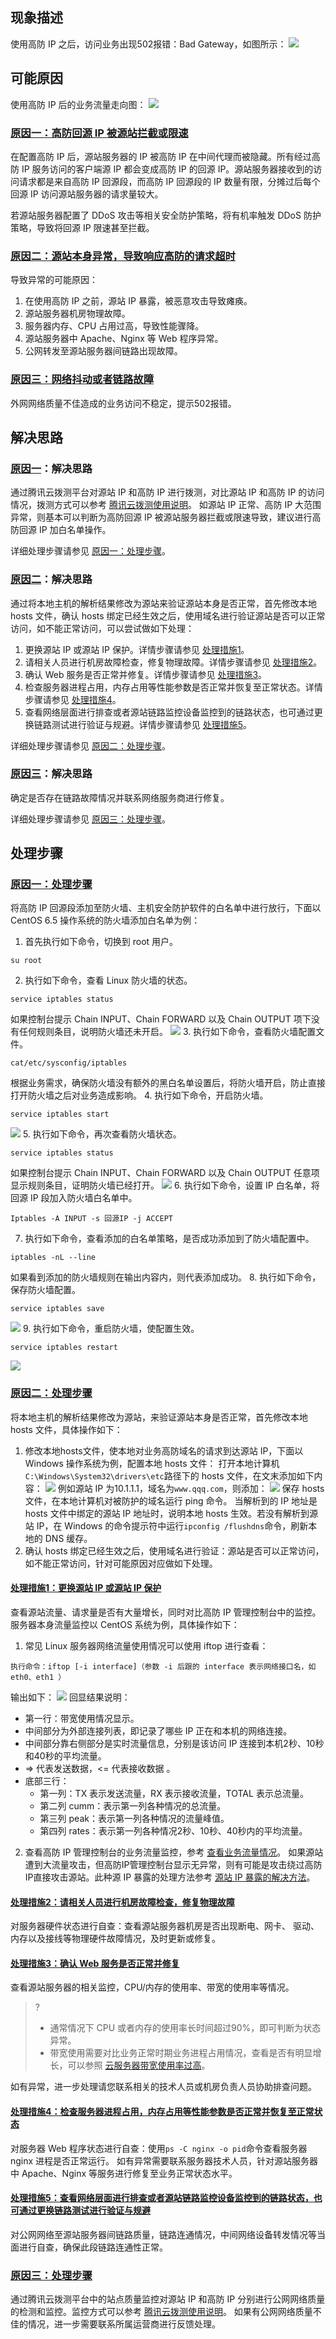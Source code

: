 
## 现象描述
使用高防 IP 之后，访问业务出现502报错：Bad Gateway，如图所示：
![](https://main.qcloudimg.com/raw/169adfb6589a9e8220a36b9b034b80dc.png)

## 可能原因
使用高防 IP 后的业务流量走向图：
![](https://main.qcloudimg.com/raw/dd46a67437ad6c59683f225192d648d3.png)

### [原因一：高防回源 IP 被源站拦截或限速](id:yy1)
在配置高防 IP 后，源站服务器的 IP 被高防 IP 在中间代理而被隐藏。所有经过高防 IP 服务访问的客户端源 IP 都会变成高防 IP 的回源 IP。源站服务器接收到的访问请求都是来自高防 IP 回源段，而高防 IP 回源段的 IP 数量有限，分摊过后每个回源 IP 访问源站服务器的请求量较大。

若源站服务器配置了 DDoS 攻击等相关安全防护策略，将有机率触发 DDoS 防护策略，导致将回源 IP 限速甚至拦截。

### [原因二：源站本身异常，导致响应高防的请求超时](id:yy2)
导致异常的可能原因：
1. 在使用高防 IP 之前，源站 IP 暴露，被恶意攻击导致瘫痪。
2. 源站服务器机房物理故障。
3. 服务器内存、CPU 占用过高，导致性能骤降。
4. 源站服务器中 Apache、Nginx 等 Web 程序异常。
5. 公网转发至源站服务器间链路出现故障。

### [原因三：网络抖动或者链路故障](id:yy3)
外网网络质量不佳造成的业务访问不稳定，提示502报错。

## 解决思路
### [原因一](#yy1)：解决思路
通过腾讯云拨测平台对源站 IP 和高防 IP 进行拨测，对比源站 IP 和高防 IP 的访问情况，拨测方式可以参考 [腾讯云拨测使用说明](https://cloud.tencent.com/document/product/280/30287)。
如源站 IP 正常、高防 IP 大范围异常，则基本可以判断为高防回源 IP 被源站服务器拦截或限速导致，建议进行高防回源 IP 加白名单操作。

详细处理步骤请参见 [原因一：处理步骤](#yy1clbz)。

### [原因二](#yy2)：解决思路
通过将本地主机的解析结果修改为源站来验证源站本身是否正常，首先修改本地 hosts 文件，确认 hosts 绑定已经生效之后，使用域名进行验证源站是否可以正常访问，如不能正常访问，可以尝试做如下处理：
1. 更换源站 IP 或源站 IP 保护。详情步骤请参见 [处理措施1](#clcs1)。
2. 请相关人员进行机房故障检查，修复物理故障。详情步骤请参见 [处理措施2](#clcs2)。
3. 确认 Web 服务是否正常并修复。详情步骤请参见 [处理措施3](#clcs3)。
4. 检查服务器进程占用，内存占用等性能参数是否正常并恢复至正常状态。详情步骤请参见 [处理措施4](#clcs4)。
5. 查看网络层面进行排查或者源站链路监控设备监控到的链路状态，也可通过更换链路测试进行验证与规避。详情步骤请参见 [处理措施5](#clcs5)。

详细处理步骤请参见 [原因二：处理步骤](#yy2clbz)。

### [原因三](#yy3)：解决思路
确定是否存在链路故障情况并联系网络服务商进行修复。

详细处理步骤请参见 [原因三：处理步骤](#yy3clbz)。

## 处理步骤
### [原因一：处理步骤](id:yy1clbz)
将高防 IP 回源段添加至防火墙、主机安全防护软件的白名单中进行放行，下面以 CentOS 6.5 操作系统的防火墙添加白名单为例：
1. 首先执行如下命令，切换到 root 用户。
```
su root
```
2. 执行如下命令，查看 Linux 防火墙的状态。
```
service iptables status
```
如果控制台提示 Chain INPUT、Chain FORWARD 以及 Chain OUTPUT 项下没有任何规则条目，说明防火墙还未开启。
![](https://main.qcloudimg.com/raw/dbdf7b5f0a4f835c039e10f2de3b4308.png)
3. 执行如下命令，查看防火墙配置文件。
```
cat/etc/sysconfig/iptables
```
根据业务需求，确保防火墙没有额外的黑白名单设置后，将防火墙开启，防止直接打开防火墙之后对业务造成影响。
4. 执行如下命令，开启防火墙。
```
service iptables start
```
![](https://main.qcloudimg.com/raw/7b55af2df725fb8adbdbc82fb34ee000.png)
5. 执行如下命令，再次查看防火墙状态。
```
service iptables status
```
如果控制台提示 Chain INPUT、Chain FORWARD 以及 Chain OUTPUT 任意项显示规则条目，证明防火墙已经打开。
![](https://main.qcloudimg.com/raw/9776ce04d9f8c323f0794e40325aaa9a.png)
6. 执行如下命令，设置 IP 白名单，将回源 IP 段加入防火墙白名单中。
```
Iptables -A INPUT -s 回源IP -j ACCEPT
```
7. 执行如下命令，查看添加的白名单策略，是否成功添加到了防火墙配置中。
```
iptables -nL --line
```
如果看到添加的防火墙规则在输出内容内，则代表添加成功。
8. 执行如下命令，保存防火墙配置。
```
service iptables save
```
![](https://main.qcloudimg.com/raw/964ae40a38bad0a39479ec153df16844.png)
9. 执行如下命令，重启防火墙，使配置生效。
```
service iptables restart
```
![](https://main.qcloudimg.com/raw/94cbe1093a28f831ba2b8b9c62388eae.png)
 
### [原因二：处理步骤](id:yy2clbz)
将本地主机的解析结果修改为源站，来验证源站本身是否正常，首先修改本地 hosts 文件，具体操作如下：
1. 修改本地hosts文件，使本地对业务高防域名的请求到达源站 IP，下面以 Windows 操作系统为例，配置本地 hosts 文件：
打开本地计算机`C:\Windows\System32\drivers\etc`路径下的 hosts 文件，在文末添加如下内容：
![](https://main.qcloudimg.com/raw/8f3d1d4ab7445cf32f1086bdc8cb79f0.png)
例如源站 IP 为10.1.1.1，域名为`www.qqq.com`，则添加：
 ![](https://main.qcloudimg.com/raw/0cef578cfd4d738f448768bad9007cf2.png)
保存 hosts 文件，在本地计算机对被防护的域名运行 ping 命令。
当解析到的 IP 地址是 hosts 文件中绑定的源站 IP 地址时，说明本地 hosts 生效。若没有解析到源站 IP，在 Windows 的命令提示符中运行`ipconfig /flushdns`命令，刷新本地的 DNS 缓存。
2. 确认 hosts 绑定已经生效之后，使用域名进行验证：源站是否可以正常访问，如不能正常访问，针对可能原因对应做如下处理。

#### [处理措施1：更换源站 IP 或源站 IP 保护](id:clcs1)
查看源站流量、请求量是否有大量增长，同时对比高防 IP 管理控制台中的监控。服务器本身流量监控以 CentOS 系统为例，具体操作如下：
1. 常见 Linux 服务器网络流量使用情况可以使用 iftop 进行查看：
```
执行命令：iftop [-i interface]（参数 -i 后跟的 interface 表示网络接口名，如 eth0、eth1 ）
```
输出如下：
![](https://main.qcloudimg.com/raw/b7f421187abc388b9e8faac67f12875c.png)
回显结果说明：
  - 第一行：带宽使用情况显示。
  - 中间部分为外部连接列表，即记录了哪些 IP 正在和本机的网络连接。
  - 中间部分靠右侧部分是实时流量信息，分别是该访问 IP 连接到本机2秒、10秒和40秒的平均流量。
  - => 代表发送数据，<= 代表接收数据 。
  - 底部三行：
    - 第一列：TX 表示发送流量，RX 表示接收流量，TOTAL 表示总流量。
    - 第二列 cumm：表示第一列各种情况的总流量。
    - 第三列 peak：表示第一列各种情况的流量峰值。
    - 第四列 rates：表示第一列各种情况2秒、10秒、40秒内的平均流量。
2. 查看高防 IP 管理控制台的业务流量监控，参考 [查看业务流量情况](https://cloud.tencent.com/document/product/1014/44113#.E6.9F.A5.E7.9C.8B.E4.B8.9A.E5.8A.A1.E6.B5.81.E9.87.8F.E6.83.85.E5.86.B5)。
如果源站遭到大流量攻击，但高防IP管理控制台显示无异常，则有可能是攻击绕过高防IP直接攻击源站。此种源 IP 暴露的处理方法参考 [源站 IP 暴露的解决方法](https://cloud.tencent.com/document/product/1014/31122)。

#### [处理措施2：请相关人员进行机房故障检查，修复物理故障](id:clcs2)
对服务器硬件状态进行自查：查看源站服务器机房是否出现断电、网卡、 驱动、内存以及接线等物理硬件故障情况，及时更新或修复。

#### [处理措施3：确认 Web 服务是否正常并修复](id:clcs3)
查看源站服务器的相关监控，CPU/内存的使用率、带宽的使用率等情况。
>?
>- 通常情况下 CPU 或者内存的使用率长时间超过90%，即可判断为状态异常。
>- 带宽使用需要对比业务正常时期业务进程占用情况，查看是否有明显增长，可以参照 [云服务器带宽使用率过高](https://cloud.tencent.com/document/product/248/44701)。
>
如有异常，进一步处理请您联系相关的技术人员或机房负责人员协助排查问题。

#### [处理措施4：检查服务器进程占用，内存占用等性能参数是否正常并恢复至正常状态](id:clcs4)
对服务器 Web 程序状态进行自查：使用`ps -C nginx -o pid`命令查看服务器 nginx 进程是否正常运行。
如有异常需要联系服务器技术人员，针对源站服务器中 Apache、Nginx 等服务进行修复至业务正常状态水平。

#### [处理措施5：查看网络层面进行排查或者源站链路监控设备监控到的链路状态，也可通过更换链路测试进行验证与规避](id:clcs5)
对公网网络至源站服务器间链路质量，链路连通情况，中间网络设备转发情况等当面进行自查，确保此段链路连通性正常。

### [原因三：处理步骤](id:yy3clbz)
通过腾讯云拨测平台中的站点质量监控对源站 IP 和高防 IP 分别进行公网网络质量的检测和监控。监控方式可以参考 [腾讯云拨测使用说明](https://cloud.tencent.com/document/product/280/30287)。
如果有公网网络质量不佳的情况，进一步需要联系所属运营商进行反馈处理。

